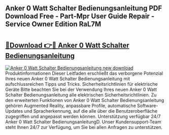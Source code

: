 ## Anker 0 Watt Schalter Bedienungsanleitung PDF Download Free - Part-Mpr User Guide Repair - Service Owner Edition RaL7M

# <h2><a href="http://df0yj07.blite.top/?on=Anker+0+Watt+Schalter+Bedienungsanleitung">🔗Download 👉🔴 Anker 0 Watt Schalter Bedienungsanleitung</a></h2>

[![Anker 0 Watt Schalter Bedienungsanleitung new download](https://i.imgur.com/lujVjoI.png)](http://df0yj07.blite.top/?on=Anker+0+Watt+Schalter+Bedienungsanleitung)
Produktinformationen Dieser Leitfaden erschließt das verborgene Potenzial Ihres neuen Anker 0 Watt Schalter Bedienungsanleitung mit aufschlussreichen Tipps und Tricks. Sicherheitsrichtlinien für elektrische Geräte Bitte beachten Sie bei der Verwendung Ihres neuen Anker 0 Watt Schalter Bedienungsanleitung alle elektrischen Sicherheitsrichtlinien. Zu den erweiterten Funktionen von Anker 0 Watt Schalter Bedienungsanleitung gehören Augmented Reality, anpassbare Profile, automatische Software-Updates und Spracherkennung, auf die alle über die Benutzeroberfläche zugegriffen und angepasst werden können. Unterstützung verfügbar 24/7 Anker 0 Watt Schalter BedienungsanleitungD. Unser Kundensupport-Team steht Ihnen 24/7 zur Verfügung, um Sie bei allen Anfragen zu unterstützen.
